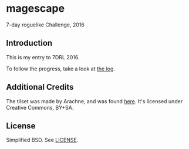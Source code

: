 # magescape
7-day roguelike Challenge, 2016

## Introduction

This is my entry to 7DRL 2016. 

To follow the progress, take a look at [the log](LOG.md).

## Additional Credits

The tilset was made by Arachne, and was found [here](https://forums.tigsource.com/index.php?topic=14166.0). It's licensed under Creative Commons, BY+SA.

## License

Simplified BSD. See [LICENSE](LICENSE).